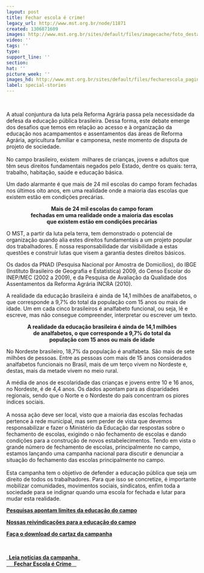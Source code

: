 ```yaml
---
layout: post
title: Fechar escola é crime!
legacy_url: http://www.mst.org.br/node/11871
created: 1306871609
images: http://www.mst.org.br/sites/default/files/imagecache/foto_destaque/fecharescola_pagina3.jpg
video: ''
tags: ''
type: 
support_line: ''
section: 
hat: ''
picture_week: ''
images_hd: http://www.mst.org.br/sites/default/files/fecharescola_pagina3.jpg
label: special-stories
---
```

<p>&nbsp;</p><p>A atual conjuntura da luta pela Reforma Agrária passa pela  necessidade da defesa da educação pública brasileira. Dessa forma, este  debate emerge dos desafios que temos em relação ao acesso e à  organização da educação nos acampamentos e assentamentos das áreas de  Reforma Agrária, agricultura familiar e camponesa, neste momento de  disputa de projeto de sociedade.<br><br>No campo brasileiro, existem&nbsp;  milhares de crianças, jovens e adultos que têm seus direitos  fundamentais negados pelo Estado, dentre os quais: terra, trabalho,  habitação, saúde e educação básica.</p><p>Um dado alarmante é que mais de 24 mil escolas do campo foram fechadas nos últimos oito anos,  em uma realidade  onde a maioria das escolas que existem estão em condições precárias. <strong><br></strong></p><p style="text-align: center;"><strong>Mais de 24 mil escolas do campo foram <br>fechadas em uma realidade  onde a maioria das escolas <br>que existem estão em  condições precárias</strong></p><p style="text-align: left;">O  MST, a partir da luta pela terra, tem demonstrado o potencial de  organização quando alia estes direitos fundamentais a um projeto popular  dos trabalhadores. É nossa responsabilidade dar visibilidade a estas  questões e construir lutas que visem a garantia destes direitos básicos.</p><p>Os  dados da PNAD (Pesquisa Nacional por Amostra de Domicílios), do IBGE  (Instituto Brasileiro de Geografia e Estatística) 2009, do Censo Escolar  do INEP/MEC (2002 a 2009), e da Pesquisa de Avaliação da Qualidade dos  Assentamentos da Reforma Agrária INCRA (2010).</p><p>A realidade da  educação brasileira é ainda de 14,1 milhões de analfabetos, o que  corresponde a 9,7% do total da população com 15 anos ou mais de idade.  Um em cada cinco brasileiros é analfabeto funcional, ou seja, lê e  escreve, mas não consegue compreender, interpretar ou escrever um texto.</p><p style="text-align: center;"><strong>A realidade da  educação brasileira é ainda de 14,1 milhões <br>de  analfabetos, o que  corresponde a 9,7% do total da <br>população com 15 anos  ou mais de idade</strong></p><p style="text-align: left;">No Nordeste brasileiro, 18,7% da população é analfabeta. São  mais de sete milhões de pessoas. Entre as pessoas com mais de 15 anos  considerados analfabetos funcionais no Brasil, mais de um terço vivem no  Nordeste e, destas, mais da metade vivem no meio rural.</p><p>A média de anos  de escolaridade das crianças e jovens entre 10 e 16 anos, no Nordeste, é  de 4,4 anos. Os dados apontam para as disparidades regionais, sendo que  o Norte e o Nordeste do país concentram os piores índices sociais. <br><br>A  nossa ação deve ser local, visto que a maioria das escolas fechadas  pertence à rede municipal, mas sem perder de vista que devemos  responsabilizar e fazer o Ministério da Educação dar respostas sobre o  fechamento de escolas, exigindo o não fechamento de escolas e dando  condições para a construção de novos estabelecimentos. Tendo em vista o  grande número de fechamento de escolas, principalmente no campo, estamos  lançando uma campanha nacional para discutir e denunciar a situação do  fechamento das escolas principalmente no campo. <br><br>Esta campanha  tem o objetivo de defender a educação pública que seja um direito de  todos os trabalhadores. Para que isso se concretize, é importante  mobilizar comunidades, movimentos sociais, sindicatos, enfim toda a  sociedade para se indignar quando uma escola for fechada e lutar para  mudar esta realidade.</p><p><a target="_self" href="http://www.mst.org.br/Pesquisas-apontam-limites-da-educacao-do-campo"><strong>Pesquisas apontam limites da educação do campo </strong></a></p><p><a target="_self" href="http://www.mst.org.br/node/11874"><strong>Nossas reivindicações para a educação do campo </strong></a></p><p><a onclick="window.open(this.href,'','resizable=no,location=no,menubar=no,scrollbars=no,status=no,toolbar=no,fullscreen=no,dependent=no,status'); return false" href="http://www.mst.org.br/sites/default/files/Cartaz_Final_fechar_escola.jpg"><strong>Faça o download do cartaz da campanha</strong></a></p><p><a target="_self" href="http://www.mst.org.br/campanha-fechar-escola-e-crime-mst"><img alt="" src="http://www.mst.org.br/sites/default/files/images/Brasil02.jpg" align="left" hspace="15" vspace="15"></a><u><br></u></p><p style="text-align: left;"><a target="_self" href="http://www.mst.org.br/taxonomy/term/926"><u><strong>&nbsp; Leia notícias da campanha&nbsp;&nbsp; <br>&nbsp;&nbsp;&nbsp;&nbsp;&nbsp; Fechar Escola é Crime &nbsp; &nbsp; </strong></u></a><br>&nbsp;</p><p>&nbsp;</p><p>&nbsp;</p><p>&nbsp;</p><p>&nbsp;</p>
